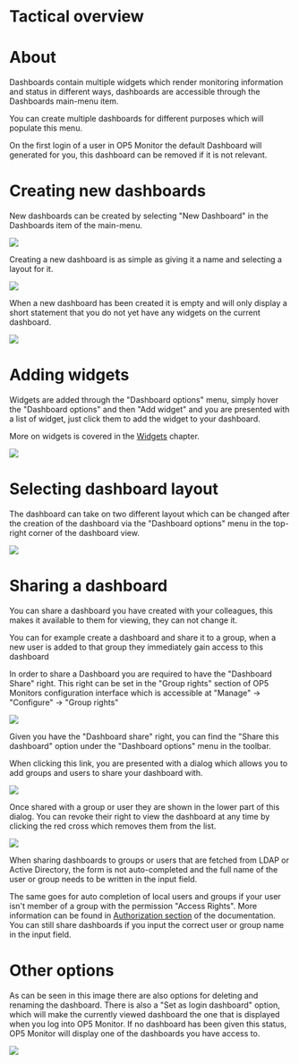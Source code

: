 # Tactical overview

# About

Dashboards contain multiple widgets which render monitoring information and status in different ways, dashboards are accessible through the Dashboards main-menu item.

You can create multiple dashboards for different purposes which will populate this menu.

On the first login of a user in OP5 Monitor the default Dashboard will generated for you, this dashboard can be removed if it is not relevant.

# Creating new dashboards

New dashboards can be created by selecting "New Dashboard" in the Dashboards item of the main-menu.

![](attachments/16482310/18481516.png)

Creating a new dashboard is as simple as giving it a name and selecting a layout for it.

![](attachments/16482310/18481518.png)

When a new dashboard has been created it is empty and will only display a short statement that you do not yet have any widgets on the current dashboard.

![](attachments/16482310/18481513.png)

# Adding widgets

Widgets are added through the "Dashboard options" menu, simply hover the "Dashboard options" and then "Add widget" and you are presented with a list of widget, just click them to add the widget to your dashboard.

More on widgets is covered in the [Widgets](Widgets) chapter.

![](attachments/16482310/18481522.png)

# Selecting dashboard layout

The dashboard can take on two different layout which can be changed after the creation of the dashboard via the "Dashboard options" menu in the top-right corner of the dashboard view.

![](attachments/16482310/18481517.png)

# Sharing a dashboard

You can share a dashboard you have created with your colleagues, this makes it available to them for viewing, they can not change it.

You can for example create a dashboard and share it to a group, when a new user is added to that group they immediately gain access to this dashboard

In order to share a Dashboard you are required to have the "Dashboard Share" right. This right can be set in the "Group rights" section of OP5 Monitors configuration interface which is accessible at "Manage" -\> "Configure" -\> "Group rights"

![](attachments/16482310/18481519.png)

Given you have the "Dashboard share" right, you can find the "Share this dashboard" option under the "Dashboard options" menu in the toolbar.

When clicking this link, you are presented with a dialog which allows you to add groups and users to share your dashboard with.

![](attachments/16482310/18481520.png)

Once shared with a group or user they are shown in the lower part of this dialog. You can revoke their right to view the dashboard at any time by clicking the red cross which removes them from the list.

![](attachments/16482310/18481521.png)

When sharing dashboards to groups or users that are fetched from LDAP or Active Directory, the form is not auto-completed and the full name of the user or group needs to be written in the input field.

The same goes for auto completion of local users and groups if your user isn't member of a group with the permission "Access Rights". More information can be found in [Authorization section](Authorization_16482400.html#Authorization-Authorizationpoints) of the documentation. You can still share dashboards if you input the correct user or group name in the input field.

# Other options

As can be seen in this image there are also options for deleting and renaming the dashboard. There is also a "Set as login dashboard" option, which will make the currently viewed dashboard the one that is displayed when you log into OP5 Monitor. If no dashboard has been given this status, OP5 Monitor will display one of the dashboards you have access to.

![](attachments/16482310/18481517.png)
